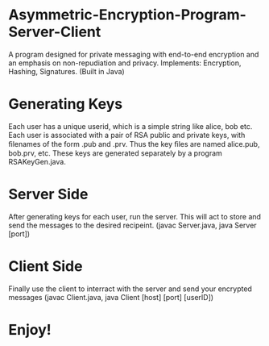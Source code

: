 # Asymmetric-Encryption-Program-Server-Client
A program designed for private messaging with end-to-end encryption and an emphasis on non-repudiation and privacy. Implements: Encryption, Hashing, Signatures. (Built in Java) 

# Generating Keys
Each user has a unique userid, which is a simple string like alice, bob etc. Each user is associated with a pair of RSA public and private keys, with ﬁlenames of the form <userid>.pub and <userid>.prv. Thus the key ﬁles are named alice.pub, bob.prv, etc. These keys are generated separately by a program RSAKeyGen.java.

# Server Side
After generating keys for each user, run the server. This will act to store and send the messages to the desired recipeint. (javac Server.java, java Server [port])

# Client Side
Finally use the client to interract with the server and send your encrypted messages (javac Client.java, java Client [host] [port] [userID])

# Enjoy!
